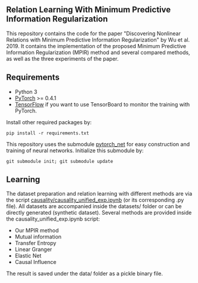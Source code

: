 ## Relation Learning With Minimum Predictive Information Regularization
This repository contains the code for the paper "Discovering Nonlinear Relations with Minimum Predictive Information Regularization" by Wu et al. 2019. It contains the implementation of the proposed Minimum Predictive Information Regularization (MPIR) method and several compared methods, as well as the three experiments of the paper.

## Requirements
- Python 3
- [PyTorch](https://pytorch.org/) >= 0.4.1
- [TensorFlow](https://www.tensorflow.org/) if you want to use TensorBoard to monitor the training with PyTorch.

Install other required packages by:
```
pip install -r requirements.txt
```

This repository uses the submodule [pytorch_net](https://github.com/tailintalent/pytorch_net) for easy construction and training of neural networks. Initialize this submodule by:
```
git submodule init; git submodule update
```

## Learning
The dataset preparation and relation learning with different methods are via the script [causality/causality_unified_exp.ipynb](https://github.com/tailintalent/causal/blob/master/causality/causality_unified_exp.ipynb) (or its corresponding .py file). All datasets are accompanied inside the datasets/ folder or can be directly generated (synthetic dataset). Several methods are provided inside the causality_unified_exp.ipynb script:

- Our MPIR method
- Mutual information
- Transfer Entropy
- Linear Granger
- Elastic Net
- Causal Influence

The result is saved under the data/ folder as a pickle binary file.
